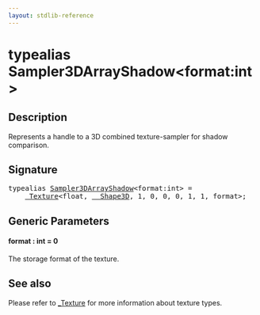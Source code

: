 ```yaml
---
layout: stdlib-reference
---
```


# typealias Sampler3DArrayShadow\<format:int\>

## Description

Represents a handle to a 3D combined texture-sampler for shadow comparison.

## Signature

<pre>
<span class='code_keyword'>typealias</span> <a href="sampler3darrayshadow-089e.html" class="code_type">Sampler3DArrayShadow</a>&lt;format:<span class="code_keyword">int</span>&gt; = 
    <a href="index.html" class="code_type">_Texture</a>&lt;<span class="code_keyword">float</span>, <a href="index.html" class="code_type">__Shape3D</a>, 1, 0, 0, 0, 1, 1, format&gt;;
</pre>

## Generic Parameters

####  <a id="decl-format"></a>format  : int = 0
The storage format of the texture.


## See also

Please refer to <span class='code'><a href="index.html" class="code_type">_Texture</a></span> for more information about texture types.


